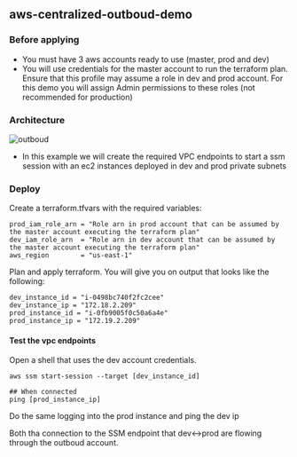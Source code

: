 ## aws-centralized-outboud-demo

### Before applying

* You must have 3 aws accounts ready to use (master, prod and dev)
* You will use credentials for the master account to run the terraform plan. Ensure that this profile may assume
a role in dev and prod account. For this demo you will assign Admin permissions to these roles (not recommended for production)

### Architecture

![outboud](https://user-images.githubusercontent.com/47330/193044792-8fbe73ae-e34b-455b-b404-b7a5237020eb.jpg)


* In this example we will create the required VPC endpoints to start a ssm session with an ec2 instances deployed in dev and prod private subnets

### Deploy

Create a terraform.tfvars with the required variables:

```shell
prod_iam_role_arn = "Role arn in prod account that can be assumed by the master account executing the terraform plan"
dev_iam_role_arn  = "Role arn in dev account that can be assumed by the master account executing the terraform plan"
aws_region        = "us-east-1"
```

Plan and apply terraform. You will give you on output that looks like the following:

```shell
dev_instance_id = "i-0498bc740f2fc2cee"
dev_instance_ip = "172.18.2.209"
prod_instance_id = "i-0fb9005f0c50a6a4e"
prod_instance_ip = "172.19.2.209"
```

#### Test the vpc endpoints

Open a shell that uses the dev account credentials.
```shell
aws ssm start-session --target [dev_instance_id]

## When connected
ping [prod_instance_ip]
```
Do the same logging into the prod instance and ping the dev ip

Both tha connection to the SSM endpoint that dev<->prod are flowing through the outboud account.








